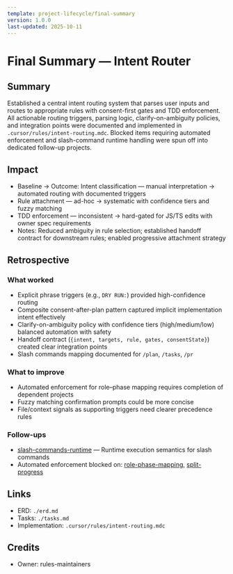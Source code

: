```yaml
---
template: project-lifecycle/final-summary
version: 1.0.0
last-updated: 2025-10-11
---
```


# Final Summary — Intent Router

## Summary

Established a central intent routing system that parses user inputs and routes to appropriate rules with consent-first gates and TDD enforcement. All actionable routing triggers, parsing logic, clarify-on-ambiguity policies, and integration points were documented and implemented in `.cursor/rules/intent-routing.mdc`. Blocked items requiring automated enforcement and slash-command runtime handling were spun off into dedicated follow-up projects.

## Impact

- Baseline → Outcome: Intent classification — manual interpretation → automated routing with documented triggers
- Rule attachment — ad-hoc → systematic with confidence tiers and fuzzy matching
- TDD enforcement — inconsistent → hard-gated for JS/TS edits with owner spec requirements
- Notes: Reduced ambiguity in rule selection; established handoff contract for downstream rules; enabled progressive attachment strategy

## Retrospective

### What worked

- Explicit phrase triggers (e.g., `DRY RUN:`) provided high-confidence routing
- Composite consent-after-plan pattern captured implicit implementation intent effectively
- Clarify-on-ambiguity policy with confidence tiers (high/medium/low) balanced automation with safety
- Handoff contract (`{intent, targets, rule, gates, consentState}`) created clear integration points
- Slash commands mapping documented for `/plan`, `/tasks`, `/pr`

### What to improve

- Automated enforcement for role–phase mapping requires completion of dependent projects
- Fuzzy matching confirmation prompts could be more concise
- File/context signals as supporting triggers need clearer precedence rules

### Follow-ups

- [slash-commands-runtime](../../../slash-commands-runtime/erd.md) — Runtime execution semantics for slash commands
- Automated enforcement blocked on: [role-phase-mapping](../../../role-phase-mapping/erd.md), [split-progress](../../../split-progress/erd.md)

## Links

- ERD: `./erd.md`
- Tasks: `./tasks.md`
- Implementation: `.cursor/rules/intent-routing.mdc`

## Credits

- Owner: rules-maintainers
